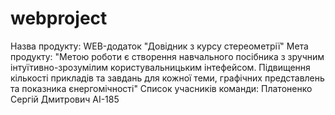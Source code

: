 # webproject
Назва продукту: WEB-додаток "Довідник з курсу стереометрії"
Мета продукту: "Метою роботи є створення навчального посібника з зручним інтуїтивно-зрозумілим користувальницьким інтефейсом. Підвищення кількості прикладів та завдань для кожної теми, графічних представлень та показника єнергомічності"
Список учасників команди: Платоненко Сергій Дмитрович АІ-185
